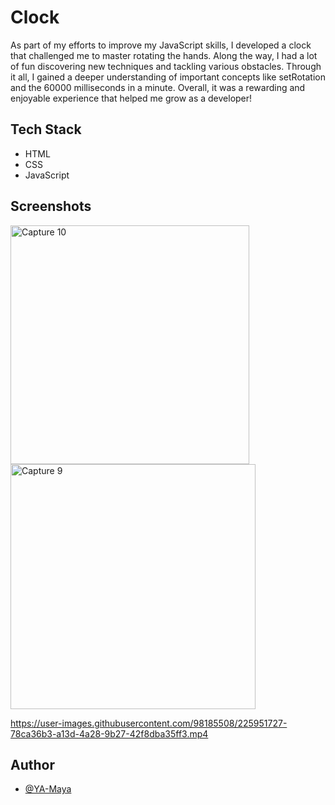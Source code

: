 # Clock
As part of my efforts to improve my JavaScript skills, I developed a clock that challenged me to master rotating the hands. Along the way, I had a lot of fun discovering new techniques and tackling various obstacles. Through it all, I gained a deeper understanding of important concepts like setRotation and the 60000 milliseconds in a minute. Overall, it was a rewarding and enjoyable experience that helped me grow as a developer!

## Tech Stack
- HTML
- CSS
- JavaScript

## Screenshots


<img width="382" alt="Capture 10" src="https://user-images.githubusercontent.com/98185508/225891840-33097686-b8bd-464b-923f-14f105768a10.PNG">
<img width="392" alt="Capture 9" src="https://user-images.githubusercontent.com/98185508/225891844-e49b292e-3357-4d5f-ad65-efb15683662d.PNG">




https://user-images.githubusercontent.com/98185508/225951727-78ca36b3-a13d-4a28-9b27-42f8dba35ff3.mp4



## Author
- [@YA-Maya](https://github.com/YA-Maya)
